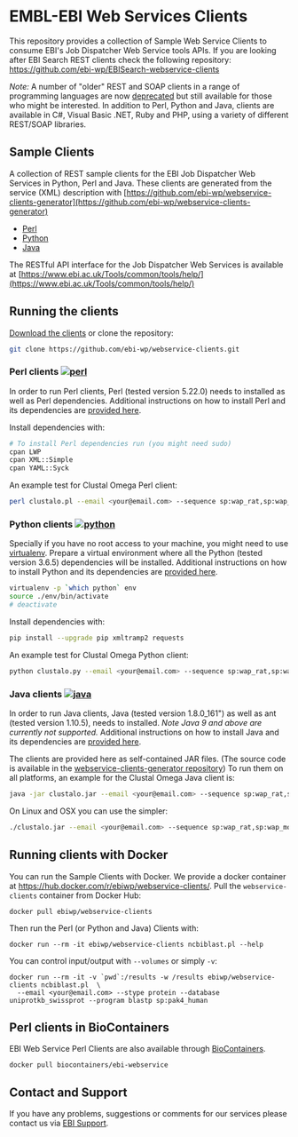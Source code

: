 # EMBL-EBI Web Services Clients

This repository provides a collection of Sample Web Service Clients to consume
EBI's Job Dispatcher Web Service tools APIs. If you are looking after EBI Search REST clients check the following
repository: https://github.com/ebi-wp/EBISearch-webservice-clients

*Note:* A number of "older" REST and SOAP clients in a range of programming languages are now [deprecated](deprecated)
but still available for those who might be interested. In addition to Perl, Python and Java, clients are available
in C#, Visual Basic .NET, Ruby and PHP, using a variety of different REST/SOAP libraries.

## Sample Clients

A collection of REST sample clients for the EBI Job Dispatcher Web Services in Python, Perl and Java.
These clients are generated from the service (XML) description with
[https://github.com/ebi-wp/webservice-clients-generator](https://github.com/ebi-wp/webservice-clients-generator)

* [Perl](perl)
* [Python](python)
* [Java](java)

The RESTful API interface for the Job Dispatcher Web Services is available at
[https://www.ebi.ac.uk/Tools/common/tools/help/](https://www.ebi.ac.uk/Tools/common/tools/help/)

## Running the clients

[Download the clients](https://github.com/ebi-wp/webservice-clients/archive/master.zip)
or clone the repository:

```bash
git clone https://github.com/ebi-wp/webservice-clients.git
```

### Perl clients [![perl](https://img.shields.io/badge/perl-5.22.0+-blue.svg?style=flat)]()

In order to run Perl clients, Perl (tested version 5.22.0) needs to installed as well as Perl dependencies. Additional instructions on how to install Perl and its dependencies are [provided here](https://www.ebi.ac.uk/seqdb/confluence/display/JDSAT/Environment+setup+for+REST+Web+Services).

Install dependencies with:
```bash
# To install Perl dependencies run (you might need sudo)
cpan LWP
cpan XML::Simple
cpan YAML::Syck
```

An example test for Clustal Omega Perl client:

```bash
perl clustalo.pl --email <your@email.com> --sequence sp:wap_rat,sp:wap_mouse,sp:wap_pig
```

### Python clients [![python](https://img.shields.io/badge/python-3.5+-blue.svg?style=flat)]()

Specially if you have no root access to your machine, you might need to
use [virtualenv](http://docs.python-guide.org/en/latest/dev/virtualenvs/).
Prepare a virtual environment where all the Python (tested version 3.6.5) dependencies will be installed. Additional instructions on how to install Python and its dependencies are [provided here](https://www.ebi.ac.uk/seqdb/confluence/display/JDSAT/Environment+setup+for+REST+Web+Services).

```bash
virtualenv -p `which python` env
source ./env/bin/activate
# deactivate
```

Install dependencies with:
```bash
pip install --upgrade pip xmltramp2 requests
```

An example test for Clustal Omega Python client:

```bash
python clustalo.py --email <your@email.com> --sequence sp:wap_rat,sp:wap_mouse,sp:wap_pig
```

### Java clients [![java](https://img.shields.io/badge/java-1.8-blue.svg?style=flat)]()

In order to run Java clients, Java (tested version 1.8.0_161") as well as ant (tested version 1.10.5),
needs to installed. *Note Java 9 and above are currently not supported.* Additional instructions on how to install Java and its dependencies are [provided here](https://www.ebi.ac.uk/seqdb/confluence/display/JDSAT/Environment+setup+for+REST+Web+Services).

The clients are provided here as self-contained JAR files. (The source code is available in the [webservice-clients-generator repository](https://github.com/ebi-wp/webservice-clients-generator)) To run them on all platforms, an example for the Clustal Omega Java client is:

```bash
java -jar clustalo.jar --email <your@email.com> --sequence sp:wap_rat,sp:wap_mouse,sp:wap_pig
```

On Linux and OSX you can use the simpler:

```bash
./clustalo.jar --email <your@email.com> --sequence sp:wap_rat,sp:wap_mouse,sp:wap_pig
```

## Running clients with Docker

You can run the Sample Clients with Docker. We provide a docker container at
https://hub.docker.com/r/ebiwp/webservice-clients/. Pull the `webservice-clients` container from Docker Hub:

```
docker pull ebiwp/webservice-clients
```

Then run the Perl (or Python and Java) Clients with:
```
docker run --rm -it ebiwp/webservice-clients ncbiblast.pl --help
```

You can control input/output with `--volumes` or simply `-v`:
```
docker run --rm -it -v `pwd`:/results -w /results ebiwp/webservice-clients ncbiblast.pl  \
  --email <your@email.com> --stype protein --database uniprotkb_swissprot --program blastp sp:pak4_human
```

## Perl clients in BioContainers

EBI Web Service Perl Clients are also available through [BioContainers](http://biocontainers.pro/).

```
docker pull biocontainers/ebi-webservice
```

## Contact and Support

If you have any problems, suggestions or comments for our services please
contact us via [EBI Support](https://www.ebi.ac.uk/support/index.php?query=WebServices).
